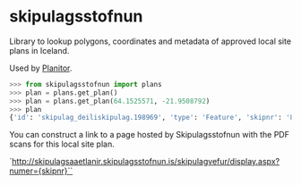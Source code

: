 # skipulagsstofnun

Library to lookup polygons, coordinates and metadata of approved local site plans in Iceland.

Used by [Planitor](https://www.planitor.io).

```python
>>> from skipulagsstofnun import plans
>>> plan = plans.get_plan()
>>> plan = plans.get_plan(64.1525571, -21.9508792)
>>> plan
{'id': 'skipulag_deiliskipulag.198969', 'type': 'Feature', 'skipnr': '8136', 'nrsveitarf': '0', 'sveitarfelag': 'Reykjavíkurborg', 'heiti': 'Deiliskipulag stgr. 1.116 og 1.115.3, Slippa- og Ellingsensreitur', 'skipstig': 'deiliskipulag', 'malsmed': 'nytt', 'dagsinnsett': None, 'dagsleidrett': datetime.date(2016, 4, 14), 'gagnaeigandi': 'Skipulagsstofnun', 'dagsheimild': None, 'heimild': None, 'nakvaemnix': '0', 'vinnslufer': None}
```

You can construct a link to a page hosted by Skipulagsstofnun with the PDF
scans for this local site plan.

`http://skipulagsaaetlanir.skipulagsstofnun.is/skipulagvefur/display.aspx?numer={skipnr}``
